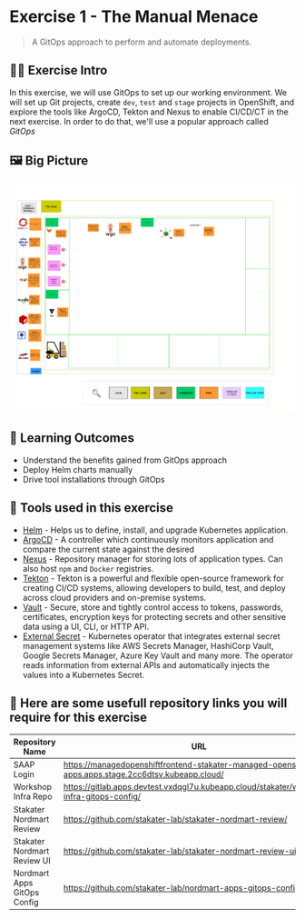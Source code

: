 # Exercise 1 - The Manual Menace
> A GitOps approach to perform and automate deployments.
## 👨‍🍳 Exercise Intro

In this exercise, we will use GitOps to set up our working environment. We will set up Git projects, create `dev`, `test` and `stage` projects in OpenShift, and explore the tools like ArgoCD, Tekton and Nexus to enable CI/CD/CT in the next exercise. In order to do that, we'll use a popular approach called _GitOps_

## 🖼️ Big Picture
![big-picture-Matomo](images/big-picture-matomo2.png)

## 🔮 Learning Outcomes

* Understand the benefits gained from GitOps approach
* Deploy Helm charts manually
* Drive tool installations through GitOps

## 🔨 Tools used in this exercise

* <span style="color:blue;">[Helm](https://helm.sh/)</span> - Helps us to define, install, and upgrade Kubernetes application.
* <span style="color:blue;">[ArgoCD](https://argoproj.github.io/argo-cd/)</span> - A controller which continuously monitors application and compare the current state against the desired
* <span style="color:blue;">[Nexus](https://www.sonatype.com/nexus-repository-sonatype)</span> - Repository manager for storing lots of application types. Can also host `npm` and `Docker` registries.
* <span style="color:blue;">[Tekton](https://tekton.dev/)</span> - Tekton is a powerful and flexible open-source framework for creating CI/CD systems, allowing developers to build, test, and deploy across cloud providers and on-premise systems.
* <span style="color:blue;">[Vault](https://www.vaultproject.io/)</span> - Secure, store and tightly control access to tokens, passwords, certificates, encryption keys for protecting secrets and other sensitive data using a UI, CLI, or HTTP API.
* <span style="color:blue;">[External Secret](https://external-secrets.io/)</span> - Kubernetes operator that integrates external secret management systems like AWS Secrets Manager, HashiCorp Vault, Google Secrets Manager, Azure Key Vault and many more. The operator reads information from external APIs and automatically injects the values into a Kubernetes Secret.

## :link: Here are some usefull repository links you will require for this exercise 

| Repository Name              | URL                                                                                            |
|------------------------------|-----------------------------------------------------------------------------------------------------|
| SAAP Login                   | https://managedopenshiftfrontend-stakater-managed-openshift-apps.apps.stage.2cc6dtsv.kubeapp.cloud/ |
| Workshop Infra Repo          | https://gitlab.apps.devtest.vxdqgl7u.kubeapp.cloud/stakater/workshop-infra-gitops-config/           |
| Stakater Nordmart Review     | https://github.com/stakater-lab/stakater-nordmart-review/                                           |
|  Stakater Nordmart Review UI | https://github.com/stakater-lab/stakater-nordmart-review-ui/                                        |
| Nordmart Apps GitOps Config  | https://github.com/stakater-lab/nordmart-apps-gitops-config/                               |
